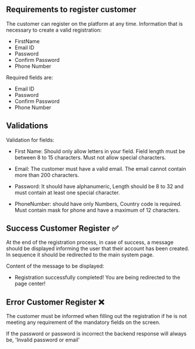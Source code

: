 ## Requirements to register customer

The customer can register on the platform at any time. Information that is necessary to create a valid registration:

- FirstName
- Email ID
- Password
- Confirm Password
- Phone Number

Required fields are:

- Email ID
- Password
- Confirm Password
- Phone Number

## Validations

Validation for fields:

- First Name: Should only allow letters in your field. Field length must be between 8 to 15 characters. Must not allow special characters.

- Email: The customer must have a valid email. The email cannot contain more than 200 characters.

- Password: It should have alphanumeric, Length should be 8 to 32 and must contain at least one special character.

- PhoneNumber: should have only Numbers, Country code is required. Must contain mask for phone and have a maximum of 12 characters.

## Success Customer Register ✅

At the end of the registration process, in case of success, a message should be displayed informing the user that their account has been created. In sequence it should be redirected to the main system page.

Content of the message to be displayed:

- Registration successfully completed! You are being redirected to the page center!

## Error Customer Register ❌

The customer must be informed when filling out the registration if he is not meeting any requirement of the mandatory fields on the screen.

If the password or password is incorrect the backend response will always be, 'Invalid password or email'